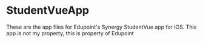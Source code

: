 # StudentVueApp
These are the app files for Edupoint's Synergy StudentVue app for iOS. This app is not my property, this is property of Edupoint
